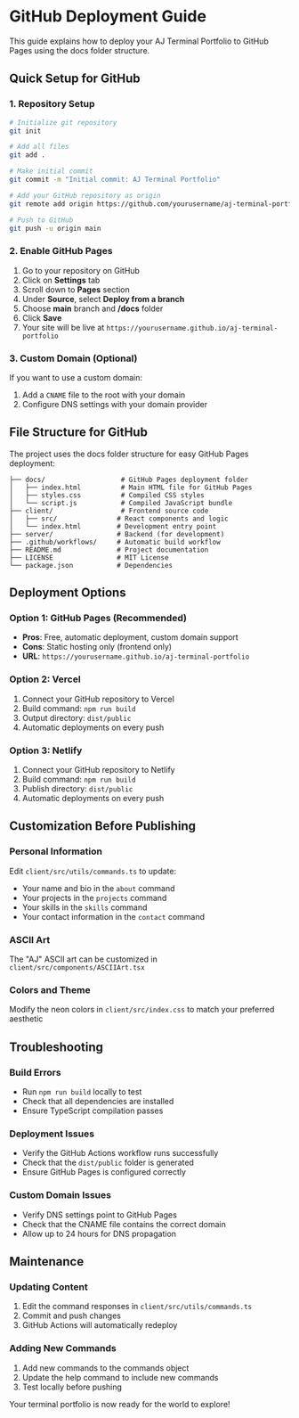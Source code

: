 # GitHub Deployment Guide

This guide explains how to deploy your AJ Terminal Portfolio to GitHub Pages using the docs folder structure.

## Quick Setup for GitHub

### 1. Repository Setup
```bash
# Initialize git repository
git init

# Add all files
git add .

# Make initial commit
git commit -m "Initial commit: AJ Terminal Portfolio"

# Add your GitHub repository as origin
git remote add origin https://github.com/yourusername/aj-terminal-portfolio.git

# Push to GitHub
git push -u origin main
```

### 2. Enable GitHub Pages
1. Go to your repository on GitHub
2. Click on **Settings** tab
3. Scroll down to **Pages** section
4. Under **Source**, select **Deploy from a branch**
5. Choose **main** branch and **/docs** folder
6. Click **Save**
7. Your site will be live at `https://yourusername.github.io/aj-terminal-portfolio`

### 3. Custom Domain (Optional)
If you want to use a custom domain:
1. Add a `CNAME` file to the root with your domain
2. Configure DNS settings with your domain provider

## File Structure for GitHub

The project uses the docs folder structure for easy GitHub Pages deployment:

```
├── docs/                   # GitHub Pages deployment folder
│   ├── index.html          # Main HTML file for GitHub Pages
│   ├── styles.css          # Compiled CSS styles
│   └── script.js           # Compiled JavaScript bundle
├── client/                 # Frontend source code
│   ├── src/               # React components and logic
│   └── index.html         # Development entry point
├── server/                # Backend (for development)
├── .github/workflows/     # Automatic build workflow
├── README.md              # Project documentation
├── LICENSE                # MIT License
└── package.json           # Dependencies
```

## Deployment Options

### Option 1: GitHub Pages (Recommended)
- **Pros**: Free, automatic deployment, custom domain support
- **Cons**: Static hosting only (frontend only)
- **URL**: `https://yourusername.github.io/aj-terminal-portfolio`

### Option 2: Vercel
1. Connect your GitHub repository to Vercel
2. Build command: `npm run build`
3. Output directory: `dist/public`
4. Automatic deployments on every push

### Option 3: Netlify
1. Connect your GitHub repository to Netlify
2. Build command: `npm run build`
3. Publish directory: `dist/public`
4. Automatic deployments on every push

## Customization Before Publishing

### Personal Information
Edit `client/src/utils/commands.ts` to update:
- Your name and bio in the `about` command
- Your projects in the `projects` command
- Your skills in the `skills` command
- Your contact information in the `contact` command

### ASCII Art
The "AJ" ASCII art can be customized in `client/src/components/ASCIIArt.tsx`

### Colors and Theme
Modify the neon colors in `client/src/index.css` to match your preferred aesthetic

## Troubleshooting

### Build Errors
- Run `npm run build` locally to test
- Check that all dependencies are installed
- Ensure TypeScript compilation passes

### Deployment Issues
- Verify the GitHub Actions workflow runs successfully
- Check that the `dist/public` folder is generated
- Ensure GitHub Pages is configured correctly

### Custom Domain Issues
- Verify DNS settings point to GitHub Pages
- Check that the CNAME file contains the correct domain
- Allow up to 24 hours for DNS propagation

## Maintenance

### Updating Content
1. Edit the command responses in `client/src/utils/commands.ts`
2. Commit and push changes
3. GitHub Actions will automatically redeploy

### Adding New Commands
1. Add new commands to the commands object
2. Update the help command to include new commands
3. Test locally before pushing

Your terminal portfolio is now ready for the world to explore!